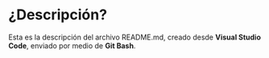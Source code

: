 # ¿Descripción?

Esta es la descripción del archivo README.md, creado desde **Visual Studio Code**, enviado por medio de 
**Git Bash**.